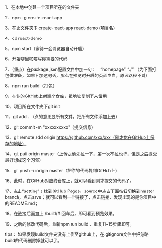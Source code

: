 1、在本地中创建一个项目所在的文件夹

2、npm -g create-react-app

3、在此文件夹下 create-react-app react-demo (项目名)

4、cd react-demo

5、npm start（等待一会浏览器自动开启）

6、开始噼里啪啦写你需要的代码

7、（重点）在package.json配置文件中加一句：　“homepage”: “./” （为下面打包做准备，如果不加这句话，那么在预览时开启的页面空白，原因路径不对）

8、npm run build（打包）

9、在你的GitHub上新建个仓库，把地址复制下来备用

10、项目所在文件夹下git init

11、git add . （点的意思是所有文件，把所有文件添加上去）

12、git commit -m "xxxxxxxxxx"（提交信息）

13、git remote add origin https://github.com/xxx/xxx（刚才你在GitHub上保存的地址）

14、git pull origin master（上传之前先拉一下，第一次不拉也行，但是之后提交最好想成这个习惯）

15、git push -u origin master（把你的代码提到GitHub上）

16、此时，在GitHub对应的仓库上，就可以看到刚才提交的代码了。

17、点击“setting”；找到GitHub Pages，source中点击下面按钮切换到master branch，点击save；就可以看到一个链接了，点击链接，发现出现的是你项目中的README.md；

18、在链接后面加上   /build/#    回车后，即可看到预览效果。 

19、之后的修改代码后，重新npm run build ，重复11~15步骤即可。

tips： 如果发现build文件夹没有上传至github上，在.gitignore文件中把忽略build的代码删除掉就可以了。